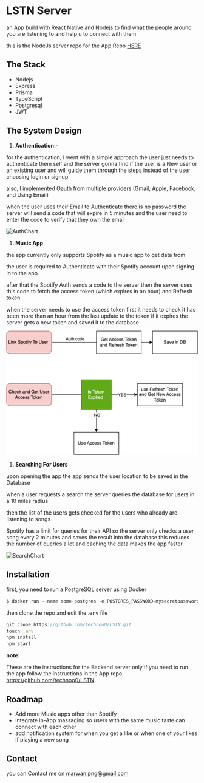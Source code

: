 # LSTN Server

an App build with React Native and Nodejs to find what the people around you are listening to and help u to connect with them

this is the NodeJs server repo for the App Repo [HERE](https://github.com/technoo0/LSTN)

## The Stack

- Nodejs
- Express
- Prisma
- TypeScript
- Postgresql
- JWT

## The System Design

1. **Authentication:-**

for the authentication, I went with a simple approach the user just needs to authenticate them self and the server gonna find if the user is a New user or an existing user and will guide them through the steps instead of the user choosing login or signup  

also, I implemented Oauth from multiple providers (Gmail, Apple, Facebook, and Using Email) 

when the user uses their Email to Authenticate there is no password the server will send a code that will expire in 5 minutes and the user need to enter the code to verify that they own the email


![AuthChart](https://user-images.githubusercontent.com/65347532/232176987-985ce0db-b6f9-4807-a32a-183dd096ffc7.png)

1. **Music App**

the app currently only supports Spotify as a music app to get data from 

the user is required to Authenticate with their Spotify account upon signing in to the app 

after that the Spotify Auth sends a code to the server then the server uses this code to fetch the access token (which expires in an hour) and Refresh token 

when the server needs to use the access token first it needs to check it has been more than an hour from the last update to the token if it expires the server gets a new token and saved it to the database 

![Spotify (1).png](readme/Spotify_(1).png)

1. **Searching For Users**

upon opening the app the app sends the user location to be saved in the Database

when a user requests a search the server queries the database for users in a 10 miles radius 

then the list of the users gets checked for the users who already are listening to songs 

Spotify has a limit for queries for their API so the server only checks a user song every 2 minutes and saves the result into the database this reduces the number of queries a lot and caching the data makes the app faster 

![SearchChart](https://user-images.githubusercontent.com/65347532/232176953-5ea880fd-6f8a-40a7-8274-30a758d48933.png)

## Installation

first, you need to run a PostgreSQL server using Docker 

```jsx
$ docker run --name some-postgres -e POSTGRES_PASSWORD=mysecretpassword -d postgres
```

then clone the repo and edit the .env file

```jsx
git clone https://github.com/technoo0/LSTN.git
touch .env 
npm install
npm start 
```

**note:**

These are the instructions for the Backend server only if you need to run the app follow the instructions in the App repo https://github.com/technoo0/LSTN

## Roadmap

- Add more Music apps other than Spotify
- integrate in-App massaging so users with the same music taste can connect with each other
- add notification system for when you get a like or when one of your likes if playing a new song

## Contact

you can Contact me on marwan.png@gmail.com
